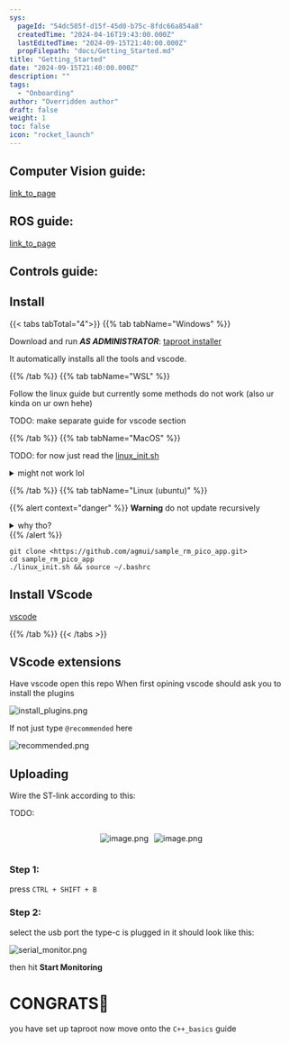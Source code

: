 ```yaml
---
sys:
  pageId: "54dc585f-d15f-45d0-b75c-8fdc66a854a8"
  createdTime: "2024-04-16T19:43:00.000Z"
  lastEditedTime: "2024-09-15T21:40:00.000Z"
  propFilepath: "docs/Getting_Started.md"
title: "Getting_Started"
date: "2024-09-15T21:40:00.000Z"
description: ""
tags:
  - "Onboarding"
author: "Overridden author"
draft: false
weight: 1
toc: false
icon: "rocket_launch"
---
```


## Computer Vision guide:

[link_to_page](86d45bc0-388b-4d26-8848-44f255f73d0e)

## ROS guide:

[link_to_page](3c76c1de-ec8f-46d6-8b0a-294005edc2d5)

## Controls guide:

## Install

{{< tabs tabTotal="4">}}
{{% tab tabName="Windows" %}}

Download and run _**AS ADMINISTRATOR**_: [taproot installer](https://github.com/Thornbots/TeachingFreshies/releases/tag/1.0)

It automatically installs all the tools and vscode.

{{% /tab %}}
{{% tab tabName="WSL" %}}

Follow the linux guide but currently some methods do not work (also ur kinda on ur own hehe)

TODO: make separate guide for vscode section

{{% /tab %}}
{{% tab tabName="MacOS" %}}

TODO: for now just read the [linux_init.sh](https://github.com/agmui/sample_rm_pico_app/blob/main/linux_init.sh)

<details>
<summary>might not work lol</summary>

`brew install libusb pkg-config`

Next install: [vscode](https://code.visualstudio.com/Download)

</details>

{{% /tab %}}
{{% tab tabName="Linux (ubuntu)" %}}

{{% alert context="danger" %}}
**Warning** do not update recursively
<details>
<summary>why tho?</summary>
There are some submodules that may go on for a while (like tinyusb) and I highly
recommend you don't need to get them.
If you want to see what submodules I update just look in `linux_init.sh`
</details>
{{% /alert %}}

```shell
git clone <https://github.com/agmui/sample_rm_pico_app.git>
cd sample_rm_pico_app
./linux_init.sh && source ~/.bashrc
```

## Install VScode

[vscode](https://code.visualstudio.com/Download)

{{% /tab %}}
{{< /tabs >}}

## VScode extensions

Have vscode open this repo
When first opining vscode should ask you to install the plugins

![install_plugins.png](https://prod-files-secure.s3.us-west-2.amazonaws.com/d518164a-d88e-44d1-a4ee-3adb3bd8bce0/89bd30f0-1825-4e77-867b-0a41ce370880/install_plugins.png?X-Amz-Algorithm=AWS4-HMAC-SHA256&X-Amz-Content-Sha256=UNSIGNED-PAYLOAD&X-Amz-Credential=ASIAZI2LB4663Q7XPXZE%2F20250329%2Fus-west-2%2Fs3%2Faws4_request&X-Amz-Date=20250329T003803Z&X-Amz-Expires=3600&X-Amz-Security-Token=IQoJb3JpZ2luX2VjEAAaCXVzLXdlc3QtMiJGMEQCIDcU8VnWaAR0XHtUXDp1dFfa9Fsaoyj%2BCkLUALThjlAXAiAk5Dae9sezhX8jF5%2BKQ8x538y3NaY0iI%2FjyBmVSfB7zir%2FAwhoEAAaDDYzNzQyMzE4MzgwNSIMcMLFTppsNBDvQaM4KtwD5VDvvd3a%2FXC4AGeDrPjA%2FDMk04ulvuQtnfw3OY0K8HpKSUtnV24BeAv%2FCLllmFCMk0ATqV44h2b3L0YDQG14dkvOkb0t1qga0HbMRn1kMSNQjzs62R%2F3H978Tu6g2VtvFted4MxOEo%2FrtNCb4PYjh06m%2F1DuiXcTo7jibq%2FZTQ1x0gwGgbXzBccdSXjWjvy344w0PoGf5Cr1Q1rnBJpPIX5eobTydETb7h3Ozo%2FQAyCekLNjVuy0IeV0ZhaWHfhzdWfDvQWFOdMRo1FgS7rjqV6IkhQHINGfVow9tczwZclPYrwh8UTeV6IxobW2x6r7Owmm%2FfHL%2FU2DW%2FWmcVr75QxYk16vyiQjHb8lYF2DcUBovX3Wnz9x8GfLNMZCuix19z4YJFE8%2BpoStl2vXoOp0xUr%2FHEbaiZbcqH8lbHMgIvr1UNQgp11mnIfc7wo0tQK2aP24SAkXzmiajImP6tuCnP7HWDtsAHGIk%2BRt4cTtcy52VKTAkcJKoGBkjXelYFbY1Nxb%2FQ01X75UAgkMgVIaYVe9vnR8MeGjm1S2lt1vA28QP6Q1AFwn2W8hKdzAlGhN7lMiXhG0xc%2Fa07em8%2F4km4ti6Pmx6pXtp18T%2BtUhjnyphXwXsU3MV%2Fyg2Qw%2FuCcvwY6pgFY%2FmOdjdgwQTJ1aH8LZwpqNLZeAKMiGi3PXT1uSodsBS8VDEAwqFbrw1HX92l5LUFV5kKZr91Fsuk88M3NZByiocPmaxm1a2yVUJPgG%2FZwSxhpR1%2FBpq3vIJeVqrZ9n3pLrbnA4r4s%2BzrgkphwcYatFo6%2FtWZke7HNF%2B8tFhf%2BBMH%2BO6rWuHOQwQz70BO9uWojtY2X0GUacVJZMsxtQTEJD%2FE%2FTpoQ&X-Amz-Signature=8c946463acea5f9de0c7caea39e9067c0ecbd099485eca4aebc4e8bb8323ee64&X-Amz-SignedHeaders=host&x-id=GetObject)

If not just type `@recommended` here  

![recommended.png](https://prod-files-secure.s3.us-west-2.amazonaws.com/d518164a-d88e-44d1-a4ee-3adb3bd8bce0/61e661e9-5d85-4dfc-be0d-8d2097a5e793/recommended.png?X-Amz-Algorithm=AWS4-HMAC-SHA256&X-Amz-Content-Sha256=UNSIGNED-PAYLOAD&X-Amz-Credential=ASIAZI2LB4663Q7XPXZE%2F20250329%2Fus-west-2%2Fs3%2Faws4_request&X-Amz-Date=20250329T003803Z&X-Amz-Expires=3600&X-Amz-Security-Token=IQoJb3JpZ2luX2VjEAAaCXVzLXdlc3QtMiJGMEQCIDcU8VnWaAR0XHtUXDp1dFfa9Fsaoyj%2BCkLUALThjlAXAiAk5Dae9sezhX8jF5%2BKQ8x538y3NaY0iI%2FjyBmVSfB7zir%2FAwhoEAAaDDYzNzQyMzE4MzgwNSIMcMLFTppsNBDvQaM4KtwD5VDvvd3a%2FXC4AGeDrPjA%2FDMk04ulvuQtnfw3OY0K8HpKSUtnV24BeAv%2FCLllmFCMk0ATqV44h2b3L0YDQG14dkvOkb0t1qga0HbMRn1kMSNQjzs62R%2F3H978Tu6g2VtvFted4MxOEo%2FrtNCb4PYjh06m%2F1DuiXcTo7jibq%2FZTQ1x0gwGgbXzBccdSXjWjvy344w0PoGf5Cr1Q1rnBJpPIX5eobTydETb7h3Ozo%2FQAyCekLNjVuy0IeV0ZhaWHfhzdWfDvQWFOdMRo1FgS7rjqV6IkhQHINGfVow9tczwZclPYrwh8UTeV6IxobW2x6r7Owmm%2FfHL%2FU2DW%2FWmcVr75QxYk16vyiQjHb8lYF2DcUBovX3Wnz9x8GfLNMZCuix19z4YJFE8%2BpoStl2vXoOp0xUr%2FHEbaiZbcqH8lbHMgIvr1UNQgp11mnIfc7wo0tQK2aP24SAkXzmiajImP6tuCnP7HWDtsAHGIk%2BRt4cTtcy52VKTAkcJKoGBkjXelYFbY1Nxb%2FQ01X75UAgkMgVIaYVe9vnR8MeGjm1S2lt1vA28QP6Q1AFwn2W8hKdzAlGhN7lMiXhG0xc%2Fa07em8%2F4km4ti6Pmx6pXtp18T%2BtUhjnyphXwXsU3MV%2Fyg2Qw%2FuCcvwY6pgFY%2FmOdjdgwQTJ1aH8LZwpqNLZeAKMiGi3PXT1uSodsBS8VDEAwqFbrw1HX92l5LUFV5kKZr91Fsuk88M3NZByiocPmaxm1a2yVUJPgG%2FZwSxhpR1%2FBpq3vIJeVqrZ9n3pLrbnA4r4s%2BzrgkphwcYatFo6%2FtWZke7HNF%2B8tFhf%2BBMH%2BO6rWuHOQwQz70BO9uWojtY2X0GUacVJZMsxtQTEJD%2FE%2FTpoQ&X-Amz-Signature=d0cc50fd714623a4cc7d9ed4387159ffcd9fe76e4027a31ccd35248949c6d786&X-Amz-SignedHeaders=host&x-id=GetObject)

## Uploading

Wire the ST-link according to this:

TODO:

<div style="display: flex;flex-direction: row; column-gap:10px; max-width: 630px;justify-content: center;">
<div>

![image.png](https://prod-files-secure.s3.us-west-2.amazonaws.com/d518164a-d88e-44d1-a4ee-3adb3bd8bce0/210ecb78-1116-4d7b-b9b7-2292f66fa2c2/image.png?X-Amz-Algorithm=AWS4-HMAC-SHA256&X-Amz-Content-Sha256=UNSIGNED-PAYLOAD&X-Amz-Credential=ASIAZI2LB4664Y5F44AZ%2F20250329%2Fus-west-2%2Fs3%2Faws4_request&X-Amz-Date=20250329T003809Z&X-Amz-Expires=3600&X-Amz-Security-Token=IQoJb3JpZ2luX2VjEAAaCXVzLXdlc3QtMiJIMEYCIQDU2PKLUTHJwWtnpMWqajS%2BKjDWG9zOKRecEjTtoQZtdgIhAOs7M65h4Dt26w0eL1msHa9cP%2FNZHwR%2ByyM71R67VtZYKv8DCGgQABoMNjM3NDIzMTgzODA1IgwekAWJDWi2ztHOJIoq3ANws0Hh9hEHTxsESwTwFdmshwWltoteimbFYXqkGljwj3B72iAAeJ3adnG77wmrIXzGJAhfRH2DxX7VdYV8VKMv5JSOfJfhiSPT5FXnjddOEfAVbzWCv4UyvwUcZRQHj0EHu4HyVKe32lpJ0IbK0DXdSFq3OzO9j5bfE1Mwfi3PdCHWY8UFqvNexX1Ur6FzUWIOV8OurgH4w45HiMVaQeS9v960vb76Rq9QDnYpPEGYEZatAhc658lvcaQqhAsT8r9Z5J0LKnAuDGindXC9%2FUsW%2FZXmskt%2FoAnmQm6qIcpUHaMh2JgR4yAywfnosYy6PXxhd0VBJVwKXAT1vwcy8tOHZ7f9Ko3g3f4qaSkCSQR0aAHb6gcWrZVxtEVGXMyvDJULVIBUQTpqMv6iYRWZDh4GO%2BJQT%2FECnwORJQ7bfp4PZLRqmyasdPAWEO%2BwFrbIQxZocj9%2BYD%2BLzlx75LmzbYxqaAaRzBMYP8dZJ4kgRLKZZAlLBG9MF3YwVdA6bfly0gx3uQS9c3bLAIZ4vaeHYDsUnIe7AVr9xPNU7qE7MGRnlCVWUTgsJDU%2BVbdVaJvTBIX%2FPya1oIDlvwNwQ1eoKm4WNYbd6YnuAm7CFCieB4Elaiz7GHjCjsn4fnaLgjCL35y%2FBjqkAWEoFWfIuIfOHBBERy2ymjkg4RQwTFNIfhjLmDX0xh0KGrtuDF1in3MwPbV4Akr%2FuZjD8GqfwlPCsflW5wsW%2FzALMHSEdK4NRidldDzSMcwaZefrgBT5F2HcQgdO2RV8L7HPPT18z%2FrkEYwisanGHAYVs%2FTL7Vbs8lJ1fe0I4FVOONGEQsmR9c9v%2FKl5mNkU%2FOdgiQVDlHekhthYrqhGm%2FbqGWZd&X-Amz-Signature=810c6b423e30244bd4f93185e2275d19d3fd261cb4cde3984ec9fac60e0e50cc&X-Amz-SignedHeaders=host&x-id=GetObject)

</div>
<div>

![image.png](https://prod-files-secure.s3.us-west-2.amazonaws.com/d518164a-d88e-44d1-a4ee-3adb3bd8bce0/33a0fd0f-8ca6-4a86-8e09-26e95ded1fff/image.png?X-Amz-Algorithm=AWS4-HMAC-SHA256&X-Amz-Content-Sha256=UNSIGNED-PAYLOAD&X-Amz-Credential=ASIAZI2LB466R447YSCS%2F20250329%2Fus-west-2%2Fs3%2Faws4_request&X-Amz-Date=20250329T003809Z&X-Amz-Expires=3600&X-Amz-Security-Token=IQoJb3JpZ2luX2VjEAAaCXVzLXdlc3QtMiJIMEYCIQCXnsVO0x77kVdpkoNpjkiB7bzxvPW67GI1rwRUk6TUhQIhAOmWPUQ44OYaGvEjcOWbBnhbQch5mHfcLI%2B3wwMTnTkjKv8DCGgQABoMNjM3NDIzMTgzODA1IgwQJaM8bLwFXNbKAEsq3AMylDtfPqUNb%2BVMcS0dFYSOdV7N%2BF0h%2BLZ%2BI6hHMJkKgQ4CorCsbKrx0l8Q%2BcRmklX13h1W62RsBn61aVdgh9gaxD7I3TXE2SALom2LPMVtrl%2FcCmGmEqtR3GO3QfqvvDGaOI8xC%2Fw5h5MbAbdaQwQk8%2FxIH1y%2ByLUMQ7jY2JE0dXSmO%2BtvN6LhtGtSp%2BlBacS7s0iKYjvycNnYZ3OlODT0OOvnszXdqhKiI7MON4gan2cBaV0NpdojcEE8a3AcRuLh7DzRTWRQTO2FN5mEgGbfsVS7W5XWYFn9%2B2givPTqPDda517l%2FjsNUo%2BeqV%2BWo5fz8i936p8VZNdHgdTUZPRuDEoQOeKJC8fGbWMXZMi4M8u9eT47eOMFbFdTGFnXt1f8UTKZnyghbQaZRdKdaR7i2GxkXf3eAQW2hvl%2Fr5TL%2B7oEyMUkgY6TA7N8%2F0flYjoqEgudbdDhqqdr9JkGong8Y9xFO2Im8TyKgQVCmTsrLjoiA39JMnaMNm6QHrYmFd2IrBUzJdeUghVxPNnIAD6ChTw%2BWDNJpTdaz7Ak35oz6iMotO1k1CrL7Q7Vxhhytp64jrkScqo1d99KOFthinpvNHfYBixwvqRB6TE%2Fsrz%2BtzdYzppJkDzYXcVamjDh3py%2FBjqkAett6gZjMQMOpCCDrl6FEE2UrfUxgWpGlvvDPiry3o1Rfj%2FV%2FdaKPOAnPH8DRrN7k1pG4Q2vF%2BckVVTqfc%2BEcP8pZn%2F3UicSBdA5sD3UesRKm6vUxZw2O916WQb0kQRoVhmPSlx8Z%2B0bdgDbPLFJVPFMPZdKrAOnlnPDG%2FnzNKCwQJjSm%2F6kNCgVi3KhUdK%2BDiw0AQ%2BBhxwS%2FUyBvMXd5gCYqyLq&X-Amz-Signature=0a14d2c027e118ff4137021b6739364a7f27fc3073c0371e084a178552f8700c&X-Amz-SignedHeaders=host&x-id=GetObject)

</div>
</div>

### Step 1:

press `CTRL + SHIFT + B`

### Step 2:

select the usb port the type-c is plugged in it should look like this:

![serial_monitor.png](https://prod-files-secure.s3.us-west-2.amazonaws.com/d518164a-d88e-44d1-a4ee-3adb3bd8bce0/f03f4774-05d4-4393-b6a0-d5efb6d315ab/serial_monitor.png?X-Amz-Algorithm=AWS4-HMAC-SHA256&X-Amz-Content-Sha256=UNSIGNED-PAYLOAD&X-Amz-Credential=ASIAZI2LB4663Q7XPXZE%2F20250329%2Fus-west-2%2Fs3%2Faws4_request&X-Amz-Date=20250329T003803Z&X-Amz-Expires=3600&X-Amz-Security-Token=IQoJb3JpZ2luX2VjEAAaCXVzLXdlc3QtMiJGMEQCIDcU8VnWaAR0XHtUXDp1dFfa9Fsaoyj%2BCkLUALThjlAXAiAk5Dae9sezhX8jF5%2BKQ8x538y3NaY0iI%2FjyBmVSfB7zir%2FAwhoEAAaDDYzNzQyMzE4MzgwNSIMcMLFTppsNBDvQaM4KtwD5VDvvd3a%2FXC4AGeDrPjA%2FDMk04ulvuQtnfw3OY0K8HpKSUtnV24BeAv%2FCLllmFCMk0ATqV44h2b3L0YDQG14dkvOkb0t1qga0HbMRn1kMSNQjzs62R%2F3H978Tu6g2VtvFted4MxOEo%2FrtNCb4PYjh06m%2F1DuiXcTo7jibq%2FZTQ1x0gwGgbXzBccdSXjWjvy344w0PoGf5Cr1Q1rnBJpPIX5eobTydETb7h3Ozo%2FQAyCekLNjVuy0IeV0ZhaWHfhzdWfDvQWFOdMRo1FgS7rjqV6IkhQHINGfVow9tczwZclPYrwh8UTeV6IxobW2x6r7Owmm%2FfHL%2FU2DW%2FWmcVr75QxYk16vyiQjHb8lYF2DcUBovX3Wnz9x8GfLNMZCuix19z4YJFE8%2BpoStl2vXoOp0xUr%2FHEbaiZbcqH8lbHMgIvr1UNQgp11mnIfc7wo0tQK2aP24SAkXzmiajImP6tuCnP7HWDtsAHGIk%2BRt4cTtcy52VKTAkcJKoGBkjXelYFbY1Nxb%2FQ01X75UAgkMgVIaYVe9vnR8MeGjm1S2lt1vA28QP6Q1AFwn2W8hKdzAlGhN7lMiXhG0xc%2Fa07em8%2F4km4ti6Pmx6pXtp18T%2BtUhjnyphXwXsU3MV%2Fyg2Qw%2FuCcvwY6pgFY%2FmOdjdgwQTJ1aH8LZwpqNLZeAKMiGi3PXT1uSodsBS8VDEAwqFbrw1HX92l5LUFV5kKZr91Fsuk88M3NZByiocPmaxm1a2yVUJPgG%2FZwSxhpR1%2FBpq3vIJeVqrZ9n3pLrbnA4r4s%2BzrgkphwcYatFo6%2FtWZke7HNF%2B8tFhf%2BBMH%2BO6rWuHOQwQz70BO9uWojtY2X0GUacVJZMsxtQTEJD%2FE%2FTpoQ&X-Amz-Signature=99f13321a52a902cccb31c75980dbefe54546a5f7544e56da1e8725eb0453946&X-Amz-SignedHeaders=host&x-id=GetObject)

then hit **Start Monitoring**

# CONGRATS🎉

you have set up taproot now move onto the `C++_basics` guide
